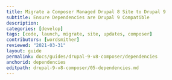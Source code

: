 ```yaml
---
title: Migrate a Composer Managed Drupal 8 Site to Drupal 9
subtitle: Ensure Dependencies are Drupal 9 Compatible
description: 
categories: [develop]
tags: [code, launch, migrate, site, updates, composer]
contributors: [wordsmither]
reviewed: "2021-03-31"
layout: guide
permalink: docs/guides/drupal-9-v8-composer/dependencies
anchorid: dependencies
editpath: drupal-9-v8-composer/05-dependencies.md
---
```

<Partial file="drupal-9/dependencies-compatible.md" />
